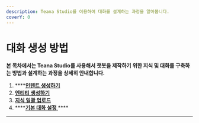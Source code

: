 ```yaml
---
description: Teana Studio를 이용하여 대화를 설계하는 과정을 알아봅니다.
coverY: 0
---
```


# 대화 생성 방법

**본 목차에서는 Teana Studio를 사용해서 챗봇을 제작하기 위한 지식 및 대화를 구축하는 방법과 설계하는 과정을 상세히 안내합니다.**          &#x20;

1. ****[**인텐트 생성하기** ](undefined/)     &#x20;
2. ****[**엔티티 생성하기**](undefined-1.md)****
3. ****[**지식 일괄 업로드**](undefined-2.md)****
4. ****[**기본 대화 설정**  ](undefined-3.md) ****       &#x20;

****

&#x20;&#x20;
